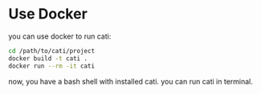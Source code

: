 # Use Docker
you can use docker to run cati:

```bash
cd /path/to/cati/project
docker build -t cati .
docker run --rm -it cati
```

now, you have a bash shell with installed cati. you can run cati in terminal.
